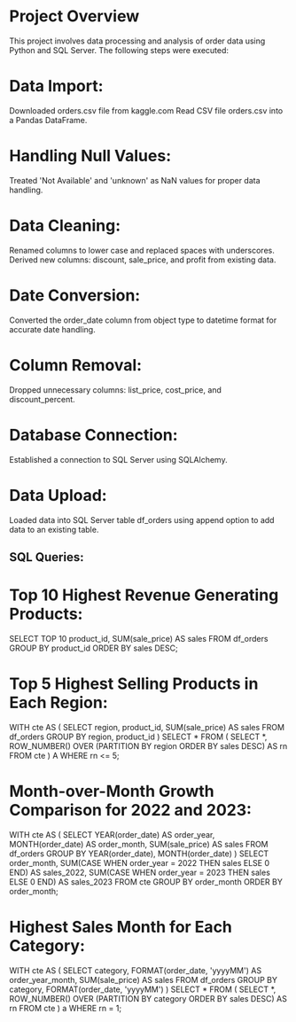 # Project Overview
This project involves data processing and analysis of order data using Python and SQL Server. The following steps were executed:

# Data Import:

Downloaded orders.csv file from kaggle.com
Read CSV file orders.csv into a Pandas DataFrame.

# Handling Null Values:

Treated 'Not Available' and 'unknown' as NaN values for proper data handling.

# Data Cleaning:

Renamed columns to lower case and replaced spaces with underscores.
Derived new columns: discount, sale_price, and profit from existing data.

# Date Conversion:

Converted the order_date column from object type to datetime format for accurate date handling.

# Column Removal:

Dropped unnecessary columns: list_price, cost_price, and discount_percent.

# Database Connection:

Established a connection to SQL Server using SQLAlchemy.

# Data Upload:

Loaded data into SQL Server table df_orders using append option to add data to an existing table.

## SQL Queries:

# Top 10 Highest Revenue Generating Products:

SELECT TOP 10 product_id, SUM(sale_price) AS sales
FROM df_orders
GROUP BY product_id
ORDER BY sales DESC;

# Top 5 Highest Selling Products in Each Region:

WITH cte AS (
    SELECT region, product_id, SUM(sale_price) AS sales
    FROM df_orders
    GROUP BY region, product_id
)
SELECT *
FROM (
    SELECT *,
    ROW_NUMBER() OVER (PARTITION BY region ORDER BY sales DESC) AS rn
    FROM cte
) A
WHERE rn <= 5;

# Month-over-Month Growth Comparison for 2022 and 2023:

WITH cte AS (
    SELECT YEAR(order_date) AS order_year, MONTH(order_date) AS order_month,
    SUM(sale_price) AS sales
    FROM df_orders
    GROUP BY YEAR(order_date), MONTH(order_date)
)
SELECT order_month,
SUM(CASE WHEN order_year = 2022 THEN sales ELSE 0 END) AS sales_2022,
SUM(CASE WHEN order_year = 2023 THEN sales ELSE 0 END) AS sales_2023
FROM cte
GROUP BY order_month
ORDER BY order_month;

# Highest Sales Month for Each Category:

WITH cte AS (
    SELECT category, FORMAT(order_date, 'yyyyMM') AS order_year_month,
    SUM(sale_price) AS sales
    FROM df_orders
    GROUP BY category, FORMAT(order_date, 'yyyyMM')
)
SELECT *
FROM (
    SELECT *,
    ROW_NUMBER() OVER (PARTITION BY category ORDER BY sales DESC) AS rn
    FROM cte
) a
WHERE rn = 1;

